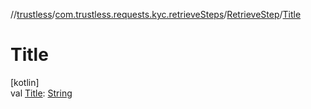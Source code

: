 //[trustless](../../../index.md)/[com.trustless.requests.kyc.retrieveSteps](../index.md)/[RetrieveStep](index.md)/[Title](-title.md)

# Title

[kotlin]\
val [Title](-title.md): [String](https://kotlinlang.org/api/latest/jvm/stdlib/kotlin/-string/index.html)
